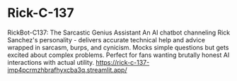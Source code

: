 # Rick-C-137
RickBot-C137: The Sarcastic Genius Assistant An AI chatbot channeling Rick Sanchez's personality - delivers accurate technical help and advice wrapped in sarcasm, burps, and cynicism. Mocks simple questions but gets excited about complex problems. Perfect for fans wanting brutally honest AI interactions with actual utility.
https://rick-c-137-imp4pcrmzhbrafhyxcba3q.streamlit.app/
